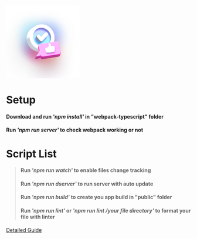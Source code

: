 <img src="https://raw.githubusercontent.com/Mrdoker1/webpack/main/webpack-typescript/src/assets/img/image.png" alt="drawing" width="200" draggable="false"/>

# Setup
#### Download and run *'npm install'* in "webpack-typescript" folder
#### Run *'npm run server'* to check webpack working or not

# Script List
> #### Run *'npm run watch'* to enable files change tracking
> #### Run *'npm run dserver'* to run server with auto update
> #### Run *'npm run build'* to create you app build in "public" folder
> #### Run *'npm run lint'* or *'npm run lint /your file directory'* to format your file with linter

[Detailed Guide](https://goofy-secure-b26.notion.site/Project-Setup-with-Webpack-TypeScript-f877300749974d19b67ad9e5b5dca985)